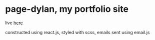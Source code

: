 # page-dylan, my portfolio site

live [here](https://dylanbank.github.io/page-dylan/)

constructed using react.js, styled with scss, emails sent using email.js 
